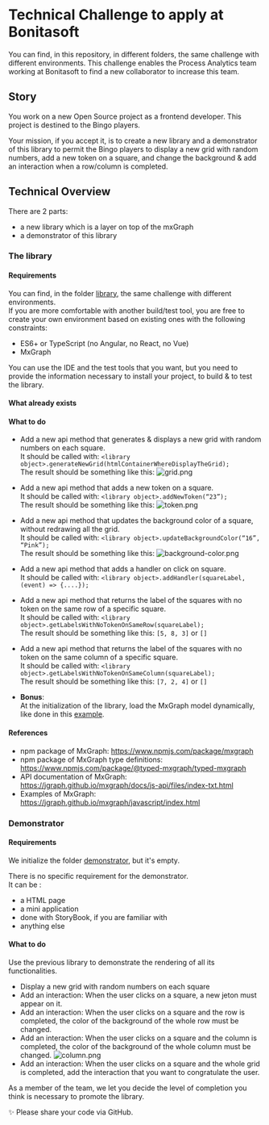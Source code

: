 # Technical Challenge to apply at Bonitasoft

You can find, in this repository, in different folders, the same challenge with different environments.
This challenge enables the Process Analytics team working at Bonitasoft to find a new collaborator to increase this team.

## Story

You work on a new Open Source project as a frontend developer. This project is destined to the Bingo players.

Your mission, if you accept it, is to create a new library and a demonstrator of this library to permit the Bingo players to display a new grid with random numbers, add a new token on a square, and change the background & add an interaction when a row/column is completed.

## Technical Overview
There are 2 parts:
- a new library which is a layer on top of the mxGraph
- a demonstrator of this library

### The library
#### Requirements
You can find, in the folder [library](./library), the same challenge with different environments. \
If you are more comfortable with another build/test tool, you are free to create your own environment based on existing ones with the following constraints:
- ES6+ or TypeScript (no Angular, no React, no Vue)
- MxGraph

You can use the IDE and the test tools that you want, but you need to provide the information necessary to install your project, to build & to test the library.

#### What already exists

#### What to do
- Add a new api method that generates & displays a new grid with random numbers on each square. \
  It should be called with: `<library object>.generateNewGrid(htmlContainerWhereDisplayTheGrid);` \
  The result should be something like this:
  ![grid.png](./images/grid.png)
  
- Add a new api method that adds a new token on a square. \
  It should be called with: `<library object>.addNewToken(“23”);` \
  The result should be something like this:
  ![token.png](./images/token.png)

- Add a new api method that updates the background color of a square, without redrawing all the grid. \
  It should be called with: `<library object>.updateBackgroundColor(“16”, “Pink”);` \
  The result should be something like this:
  ![background-color.png](./images/background-color.png)

- Add a new api method that adds a handler on click on square. \
  It should be called with: `<library object>.addHandler(squareLabel, (event) => {....});`
  
- Add a new api method that returns the label of the squares with no token on the same row of a specific square. \
  It should be called with: `<library object>.getLabelsWithNoTokenOnSameRow(squareLabel);` \
  The result should be something like this: `[5, 8, 3]` or `[]`

- Add a new api method that returns the label of the squares with no token on the same column of a specific square. \
  It should be called with: `<library object>.getLabelsWithNoTokenOnSameColumn(squareLabel);` \
  The result should be something like this: `[7, 2, 4]` or `[]`
  
- **Bonus**: \
  At the initialization of the library, load the MxGraph model dynamically, like done in this [example](https://jgraph.github.io/mxgraph/javascript/examples/dynamicloading.html).

#### References
- npm package of MxGraph: https://www.npmjs.com/package/mxgraph
- npm package of MxGraph type definitions: https://www.npmjs.com/package/@typed-mxgraph/typed-mxgraph
- API documentation of MxGraph: https://jgraph.github.io/mxgraph/docs/js-api/files/index-txt.html
- Examples of MxGraph: https://jgraph.github.io/mxgraph/javascript/index.html


### Demonstrator
#### Requirements
We initialize the folder [demonstrator](./demonstrator), but it's empty.

There is no specific requirement for the demonstrator. \
It can be :
- a HTML page
- a mini application
- done with StoryBook, if you are familiar with
- anything else

#### What to do
Use the previous library to demonstrate the rendering of all its functionalities.

- Display a new grid with random numbers on each square
- Add an interaction: When the user clicks on a square, a new jeton must appear on it.
- Add an interaction: When the user clicks on a square and the row is completed, the color of the background of the whole row must be changed.
- Add an interaction: When the user clicks on a square and the column is completed, the color of the background of the whole column must be changed.
  ![column.png](./images/column.png)
- Add an interaction: When the user clicks on a square and the whole grid is completed, add the interaction that you want to congratulate the user.

As a member of the team, we let you decide the level of completion you think is necessary to promote the library.


✨ Please share your code via GitHub.